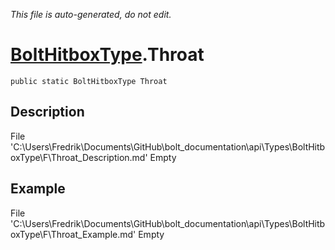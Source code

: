 *This file is auto-generated, do not edit.*

# [BoltHitboxType](Types/BoltHitboxType.md).Throat
`public static BoltHitboxType Throat`
## Description
File 'C:\Users\Fredrik\Documents\GitHub\bolt_documentation\api\Types\BoltHitboxType\F\Throat_Description.md' Empty
## Example
File 'C:\Users\Fredrik\Documents\GitHub\bolt_documentation\api\Types\BoltHitboxType\F\Throat_Example.md' Empty
